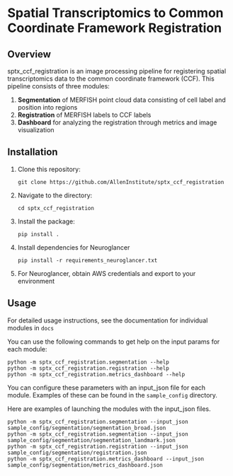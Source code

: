 # Spatial Transcriptomics to Common Coordinate Framework Registration

## Overview
sptx_ccf_registration is an image processing pipeline for registering spatial transcriptomics data to the common coordinate framework (CCF). This pipeline consists of three modules:  

1. **Segmentation** of MERFISH point cloud data consisting of cell label and position into regions
2. **Registration** of MERFISH labels to CCF labels
3. **Dashboard** for analyzing the registration through metrics and image visualization

## Installation
1. Clone this repository:
   ```
   git clone https://github.com/AllenInstitute/sptx_ccf_registration
   ```
2. Navigate to the directory:
   ```
   cd sptx_ccf_registration
   ```
3. Install the package:
   ```
   pip install .
   ```
4. Install dependencies for Neuroglancer
   ```
   pip install -r requirements_neuroglancer.txt
   ```
5. For Neuroglancer, obtain AWS credentials and export to your environment

## Usage
For detailed usage instructions, see the documentation for individual modules in `docs`  

You can use the following commands to get help on the input params for each module:
```
python -m sptx_ccf_registration.segmentation --help
python -m sptx_ccf_registration.registration --help
python -m sptx_ccf_registration.metrics_dashboard --help
```

You can configure these parameters with an input_json file for each module. Examples of these can be found in the `sample_config` directory.

Here are examples of launching the modules with the input_json files.
```
python -m sptx_ccf_registration.segmentation --input_json sample_config/segmentation/segmentation_broad.json
python -m sptx_ccf_registration.segmentation --input_json sample_config/segmentation/segmentation_landmark.json
python -m sptx_ccf_registration.registration --input_json sample_config/segmentation/registration.json
python -m sptx_ccf_registration.metrics_dashboard --input_json sample_config/segmentation/metrics_dashboard.json
```